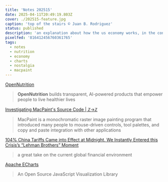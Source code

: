 ```yaml
---
title: 'Notes 202515'
date: 2025-04-11T20:49:19.803Z
cover: ./202515-feature.jpg
caption: 'top of the stairs © Juan B. Rodriguez'
status: published
description: 'an explanation about how the us economy works, in the context of current global turmoil'
pixelfed: '816412456760361765'
tags:
  - notes
  - nutrition
  - economy
  - charts
  - nostalgia
  - macpaint
---
```


[OpenNutrition](https://www.opennutrition.app/?ref=labnotes.org)

> **OpenNutrition** builds transparent, AI-powered products that empower people to live healthier lives

[Investigating MacPaint's Source Code | ℤ→ℤ](https://ztoz.blog/posts/macpaint-source-code/)

> MacPaint is a monochromatic raster image painting program that introduced many people to mouse-driven controls, tool palettes, and copy and paste integration with other applications

[104% China Tariffs Came into Effect at Midnight. We Instantly Entered this Crisis’s “Lehman Brothers” Moment](https://www.crisesnotes.com/our2025lehmanbrothers/?ref=notes-on-the-crises-newsletter)

> a great take on the current global financial environment

[Apache ECharts](https://echarts.apache.org/en/index.html)

> An Open Source JavaScript Visualization Library

